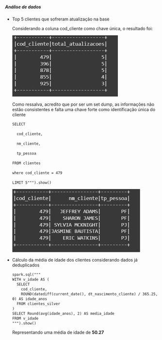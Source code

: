 ##### Análise de dados

- Top 5 clientes que sofreram atualização na base

  Considerando a coluna cod_cliente como chave única, o resultado foi:

  ![Top 5 clientes](./image-1.png) 

  Como ressalva, acredito que por ser um set dump, as informações não estão consistentes e falta uma chave forte como identificação única do cliente

  ```spark.sql(
  SELECT 
  
    cod_cliente,
  
    nm_cliente,
  
    tp_pessoa
  
  FROM clientes
  
  where cod_cliente = 479
  
  LIMIT 5""").show()
  ```

    ![Ressalva](./image-2.png) 

  

- Cálculo da média de idade dos clientes considerando dados já deduplicados

  ```
  spark.sql("""
  WITH v_idade AS (
    SELECT 
      cod_cliente, 
      ROUND(datediff(current_date(), dt_nascimento_cliente) / 365.25, 0) AS idade_anos
    FROM clientes_silver
  )
  SELECT Round(avg(idade_anos), 2) AS media_idade
  FROM v_idade
  """).show()
  ```

  Representando uma média de idade de **50.27**







